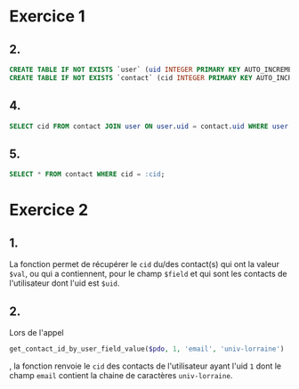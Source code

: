# Exercice 1

## 2.

```sql
CREATE TABLE IF NOT EXISTS `user` (uid INTEGER PRIMARY KEY AUTO_INCREMENT, identifiant TEXT NOT NULL, passe TEXT NOT NULL);
CREATE TABLE IF NOT EXISTS `contact` (cid INTEGER PRIMARY KEY AUTO_INCREMENT, uid INT, nom TEXT NOT NULL, entreprise TEXT, fonction TEXT, telfix TEXT, telport TEXT, email TEXT, website TEXT, adresse TEXT, rib TEXT, notes TEXT, datederniercontact TIMESTAMP);
```

## 4.

```sql
SELECT cid FROM contact JOIN user ON user.uid = contact.uid WHERE user.uid = :uid;
```

## 5.

```sql
SELECT * FROM contact WHERE cid = :cid;
```

# Exercice 2

## 1.

La fonction permet de récupérer le `cid` du/des contact(s) qui ont la valeur `$val`, ou qui a contiennent, pour le champ `$field` et qui sont les contacts de l'utilisateur dont l'uid est `$uid`.

## 2.

Lors de l'appel 
```php
get_contact_id_by_user_field_value($pdo, 1, 'email', 'univ-lorraine')
```
, la fonction renvoie le `cid` des contacts de l'utilisateur ayant l'uid `1` dont le champ `email` contient la chaine de caractères `univ-lorraine`.